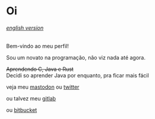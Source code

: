 # Oi

###### [english version](https://github.com/Deudz/Deudz/blob/main/README_eng.md)

Bem-vindo ao meu perfil!

Sou um novato na programação, não viz nada até agora.

~~Aprendendo C, Java e Rust~~<br>Decidi so aprender Java por enquanto, pra ficar mais fácil

veja meu [mastodon](https://mstdn.social/@deudz)
ou [twitter](https://twitter.com/deudz_)

ou talvez meu [gitlab](https://gitlab.com/Deudz)

ou [bitbucket](https://bitbucket.org/deudz)

<!---
Segredo secreto :)
--->
